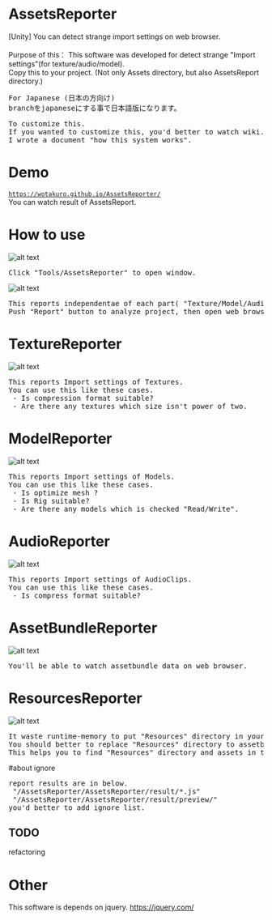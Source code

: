 # AssetsReporter
[Unity] You can detect strange import settings on web browser.<br />
<br />
Purpose of this： This software was developed for detect strange "Import settings"(for texture/audio/model).<br />
Copy this to your project.
(Not only Assets directory, but also AssetsReport directory.)

<pre>For Japanese (日本の方向け)
branchをjapaneseにする事で日本語版になります。
</pre>

<pre>To customize this.
If you wanted to customize this, you'd better to watch wiki.
I wrote a document "how this system works".
</pre>

# Demo
[`https://wotakuro.github.io/AssetsReporter/`](https://wotakuro.github.io/AssetsReporter/)<br />
You can watch result of AssetsReport.


# How to use
![alt text](doc/image/menu.png)
<pre>
Click "Tools/AssetsReporter" to open window.
</pre>

![alt text](doc/image/reporterWindow.png)
<pre>
This reports independentae of each part( "Texture/Model/Audio").
Push "Report" button to analyze project, then open web browser.
</pre>


# TextureReporter
![alt text](doc/image/textureReporter.png)
<pre>
This reports Import settings of Textures.
You can use this like these cases.
 - Is compression format suitable?
 - Are there any textures which size isn't power of two.
</pre>

# ModelReporter
![alt text](doc/image/modelReporter.png)
<pre>
This reports Import settings of Models.
You can use this like these cases.
 - Is optimize mesh ?
 - Is Rig suitable?
 - Are there any models which is checked "Read/Write".
</pre>

# AudioReporter
![alt text](doc/image/audioReporter.png)
<pre>
This reports Import settings of AudioClips.
You can use this like these cases.
 - Is compress format suitable?
</pre>

# AssetBundleReporter
![alt text](doc/image/ReporterAb.png)
<pre>
You'll be able to watch assetbundle data on web browser.
</pre>

# ResourcesReporter
![alt text](doc/image/ResourcesReporter.png)
<pre>
It waste runtime-memory to put "Resources" directory in your project.
You should better to replace "Resources" directory to assetbundle.
This helps you to find "Resources" directory and assets in the directory.
</pre>

#about ignore
<pre>
report results are in below.
 "/AssetsReporter/AssetsReporter/result/*.js"
 "/AssetsReporter/AssetsReporter/result/preview/"
you'd better to add ignore list.
</pre>


## TODO
refactoring<br/>

# Other
This software is depends on jquery.
https://jquery.com/
